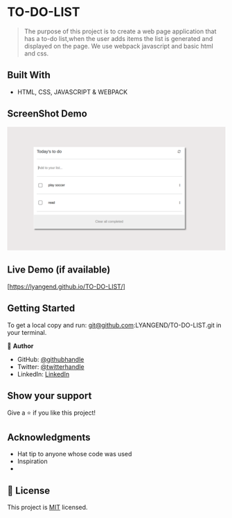 
# TO-DO-LIST

> The purpose of this project is to create a web page application that has a to-do list,when the user adds items the list is generated and displayed on the page. We use webpack javascript and basic html and css.


## Built With

- HTML, CSS, JAVASCRIPT & WEBPACK

## ScreenShot Demo
![AddBook Page](./images/page.png)


## Live Demo (if available)

[https://lyangend.github.io/TO-DO-LIST/]


## Getting Started
To get a local copy and run:
git@github.com:LYANGEND/TO-DO-LIST.git in your terminal.





👤 **Author**

- GitHub: [@githubhandle](https://github.com/LYANGEND)
- Twitter: [@twitterhandle](https://twitter.com/david_lyangenda)
- LinkedIn: [LinkedIn](https://www.linkedin.com/in/david-lyangenda-623087151/)


## Show your support

Give a ⭐️ if you like this project!

## Acknowledgments

- Hat tip to anyone whose code was used
- Inspiration
- 

## 📝 License

This project is [MIT](./MIT.md) licensed.
